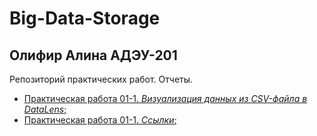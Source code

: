 # Big-Data-Storage
## Олифир Алина АДЭУ-201
Репозиторий практических работ. Отчеты.
- [Практическая работа 01-1. *Визуализация данных из CSV-файла в DataLens*;](practice/Отчет_Олифир_ПДФ.pdf)
- [Практическая работа 01-1. *Ссылки*;](practice/links.md)
